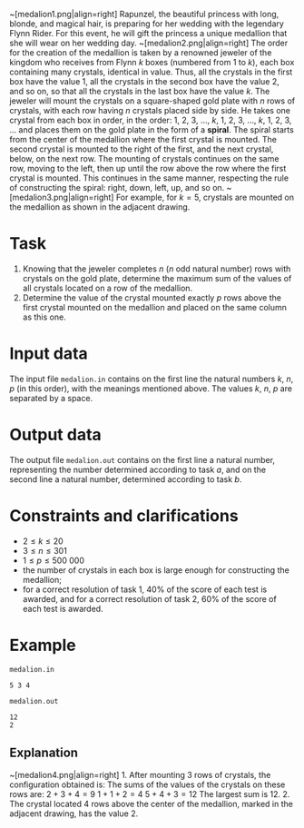 ~[medalion1.png|align=right]
Rapunzel, the beautiful princess with long, blonde, and magical hair, is preparing for her wedding with the legendary Flynn Rider. For this event, he will gift the princess a unique medallion that she will wear on her wedding day.
~[medalion2.png|align=right]
The order for the creation of the medallion is taken by a renowned jeweler of the kingdom who receives from Flynn $k$ boxes (numbered from $1$ to $k$), each box containing many crystals, identical in value. Thus, all the crystals in the first box have the value $1$, all the crystals in the second box have the value $2$, and so on, so that all the crystals in the last box have the value $k$. The jeweler will mount the crystals on a square-shaped gold plate with $n$ rows of crystals, with each row having $n$ crystals placed side by side. He takes one crystal from each box in order, in the order: $1$, $2$, $3$, $\dots$, $k$, $1$, $2$, $3$, $\dots$, $k$, $1$, $2$, $3$, $\dots$ and places them on the gold plate in the form of a **spiral**. The spiral starts from the center of the medallion where the first crystal is mounted. The second crystal is mounted to the right of the first, and the next crystal, below, on the next row. The mounting of crystals continues on the same row, moving to the left, then up until the row above the row where the first crystal is mounted. This continues in the same manner, respecting the rule of constructing the spiral: right, down, left, up, and so on.
~[medalion3.png|align=right]
For example, for $k = 5$, crystals are mounted on the medallion as shown in the adjacent drawing.

# Task

1. Knowing that the jeweler completes $n$ ($n$ odd natural number) rows with crystals on the gold plate, determine the maximum sum of the values of all crystals located on a row of the medallion.
2. Determine the value of the crystal mounted exactly $p$ rows above the first crystal mounted on the medallion and placed on the same column as this one.

# Input data

The input file `medalion.in` contains on the first line the natural numbers $k$, $n$, $p$ (in this order), with the meanings mentioned above. The values $k$, $n$, $p$ are separated by a space.

# Output data

The output file `medalion.out` contains on the first line a natural number, representing the number determined according to task $a$, and on the second line a natural number, determined according to task $b$.

# Constraints and clarifications

* $2 \leq k \leq 20$
* $3 \leq n \leq 301$
* $1 \leq p \leq 500\ 000$
* the number of crystals in each box is large enough for constructing the medallion;
* for a correct resolution of task $1$, $40\%$ of the score of each test is awarded, and for a correct resolution of task $2$, $60\%$ of the score of each test is awarded.

# Example

`medalion.in`
```
5 3 4
```

`medalion.out`
```
12
2
```

## Explanation

~[medalion4.png|align=right]
$1.$ After mounting $3$ rows of crystals, the configuration obtained is: The sums of the values of the crystals on these rows are:
$2 + 3 + 4 = 9$
$1 + 1 + 2 = 4$
$5 + 4 + 3 = 12$
The largest sum is $12$.
$2.$ The crystal located $4$ rows above the center of the medallion, marked in the adjacent drawing, has the value $2$.